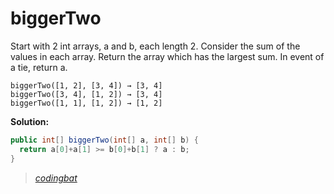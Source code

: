 # biggerTwo

Start with 2 int arrays, a and b, each length 2. Consider the sum of the values in each array. Return the array which has the largest sum. In event of a tie, return a.

```
biggerTwo([1, 2], [3, 4]) → [3, 4]
biggerTwo([3, 4], [1, 2]) → [3, 4]
biggerTwo([1, 1], [1, 2]) → [1, 2]
```

**Solution:**

```java
public int[] biggerTwo(int[] a, int[] b) {
  return a[0]+a[1] >= b[0]+b[1] ? a : b;
}
```

> _[codingbat](http://codingbat.com/prob/p109537)_